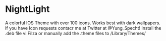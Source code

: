 # NightLight
A colorful IOS Theme with over 100 icons. Works best with dark wallpapers.
If you have Icon requests contacr me at Twitter at @Yung_Specht!
Install the .deb file vi Filza or manually add the .theme files to /Library/Themes/
